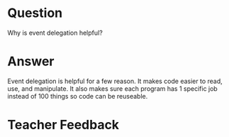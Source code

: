 # Question
Why is event delegation helpful?

# Answer
Event delegation is helpful for a few reason. It makes code easier to read, use, and manipulate. It also makes sure each program has 1 specific job instead of 100 things so code can be reuseable.

# Teacher Feedback